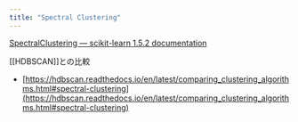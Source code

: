```yaml
---
title: "Spectral Clustering"
---
```


[SpectralClustering — scikit-learn 1.5.2 documentation](https://scikit-learn.org/1.5/modules/generated/sklearn.cluster.SpectralClustering.html)

[[HDBSCAN]]との比較
- [https://hdbscan.readthedocs.io/en/latest/comparing_clustering_algorithms.html#spectral-clustering](https://hdbscan.readthedocs.io/en/latest/comparing_clustering_algorithms.html#spectral-clustering)
